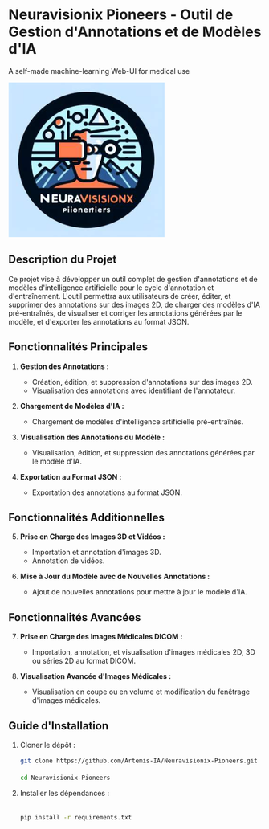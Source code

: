 # Neuravisionix Pioneers - Outil de Gestion d'Annotations et de Modèles d'IA
A self-made machine-learning Web-UI for medical use

![Neuravisionix Logo](https://github.com/Artemis-IA/Neuravisionix-Pioneers/raw/main/Neuravisionix_logo.png)

## Description du Projet

Ce projet vise à développer un outil complet de gestion d'annotations et de modèles d'intelligence artificielle pour le cycle d'annotation et d'entraînement. L'outil permettra aux utilisateurs de créer, éditer, et supprimer des annotations sur des images 2D, de charger des modèles d'IA pré-entraînés, de visualiser et corriger les annotations générées par le modèle, et d'exporter les annotations au format JSON.

## Fonctionnalités Principales

1. **Gestion des Annotations :**
   - Création, édition, et suppression d'annotations sur des images 2D.
   - Visualisation des annotations avec identifiant de l'annotateur.

2. **Chargement de Modèles d'IA :**
   - Chargement de modèles d'intelligence artificielle pré-entraînés.

3. **Visualisation des Annotations du Modèle :**
   - Visualisation, édition, et suppression des annotations générées par le modèle d'IA.

4. **Exportation au Format JSON :**
   - Exportation des annotations au format JSON.

## Fonctionnalités Additionnelles

5. **Prise en Charge des Images 3D et Vidéos :**
   - Importation et annotation d'images 3D.
   - Annotation de vidéos.

6. **Mise à Jour du Modèle avec de Nouvelles Annotations :**
   - Ajout de nouvelles annotations pour mettre à jour le modèle d'IA.

## Fonctionnalités Avancées

7. **Prise en Charge des Images Médicales DICOM :**
   - Importation, annotation, et visualisation d'images médicales 2D, 3D ou séries 2D au format DICOM.

8. **Visualisation Avancée d'Images Médicales :**
   - Visualisation en coupe ou en volume et modification du fenêtrage d'images médicales.

## Guide d'Installation

1. Cloner le dépôt :
   ```bash
   git clone https://github.com/Artemis-IA/Neuravisionix-Pioneers.git

   cd Neuravisionix-Pioneers
   ```
2. Installer les dépendances :
   ```bash

   pip install -r requirements.txt
   ```
